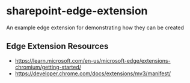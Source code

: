 # sharepoint-edge-extension
An example edge extension for demonstrating how they can be created

## Edge Extension Resources

- https://learn.microsoft.com/en-us/microsoft-edge/extensions-chromium/getting-started/
- https://developer.chrome.com/docs/extensions/mv3/manifest/